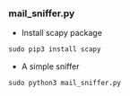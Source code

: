 ### mail_sniffer.py

- Install scapy package
```python
sudo pip3 install scapy
```
- A simple sniffer 
```
sudo python3 mail_sniffer.py
```